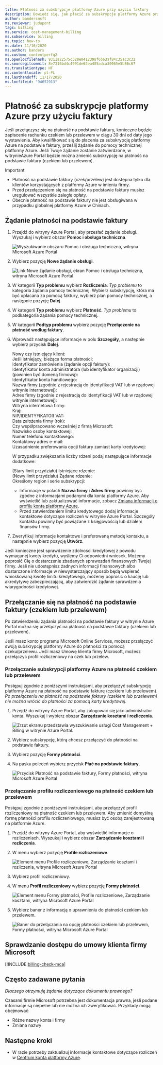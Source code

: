 ```yaml
---
title: Płatność za subskrypcje platformy Azure przy użyciu faktury
description: Dowiedz się, jak płacić za subskrypcje platformy Azure przy użyciu faktury. Zapoznaj się z często zadawanymi pytaniami i wyświetl dodatkowe zasoby.
author: bandersmsft
ms.reviewer: judupont
tags: billing
ms.service: cost-management-billing
ms.subservice: billing
ms.topic: how-to
ms.date: 11/16/2020
ms.author: banders
ms.custom: contentperfq2
ms.openlocfilehash: 9311a22575c328e0412398f6b63af84c35ac3c32
ms.sourcegitcommit: 8e7316bd4c4991de62ea485adca30065e5b86c67
ms.translationtype: HT
ms.contentlocale: pl-PL
ms.lasthandoff: 11/17/2020
ms.locfileid: "94652913"
---
```

# <a name="pay-for-your-azure-subscription-by-invoice"></a>Płatność za subskrypcje platformy Azure przy użyciu faktury

Jeśli przełączysz się na płatność na podstawie faktury, konieczne będzie zapłacenie rachunku czekiem lub przelewem w ciągu 30 dni od daty jego wystawienia. Aby kwalifikować się do płacenia za subskrypcję platformy Azure na podstawie faktury, prześlij żądanie do pomocy technicznej platformy Azure. Jeśli Twoje żądanie zostanie zatwierdzone, w witrynieAzure Portal będzie można zmienić subskrypcję na płatność na podstawie faktury (czekiem lub przelewem).

> [!IMPORTANT]
> * Płatność na podstawie faktury (czek/przelew) jest dostępna tylko dla klientów korzystających z platformy Azure w imieniu firmy.
> * Przed przełączeniem się na płatność na podstawie faktury musisz uregulować wszystkie zaległe opłaty.
> * Obecnie płatność na podstawie faktury nie jest obsługiwana w przypadku globalnej platformy Azure w Chinach.

## <a name="request-to-pay-by-invoice"></a>Żądanie płatności na podstawie faktury

1. Przejdź do witryny Azure Portal, aby przesłać żądanie obsługi. Wyszukaj i wybierz obszar **Pomoc i obsługa techniczna**.

    ![Wyszukiwanie obszaru Pomoc i obsługa techniczna, witryna Microsoft Azure Portal](./media/pay-by-invoice/search-for-help-and-support.png)

2. Wybierz pozycję **Nowe żądanie obsługi**.

    ![Link Nowe żądanie obsługi, ekran Pomoc i obsługa techniczna, witryna Microsoft Azure Portal](./media/pay-by-invoice/help-and-support.png)

2. W kategorii **Typ problemu** wybierz **Rozliczenia**. *Typ problemu* to kategoria żądania pomocy technicznej. Wybierz subskrypcję, która ma być opłacana za pomocą faktury, wybierz plan pomocy technicznej, a następnie pozycję **Dalej**.

3. W kategorii **Typ problemu** wybierz **Płatność**. *Typ problemu* to podkategoria żądania pomocy technicznej.

4. W kategorii **Podtyp problemu** wybierz pozycję **Przełączenie na płatność według faktury**.

5. Wprowadź następujące informacje w polu **Szczegóły**, a następnie wybierz przycisk **Dalej**.

     Nowy czy istniejący klient:<br>
     Jeśli istniejący, bieżąca forma płatności:<br>
     Identyfikator zamówienia (żądanie opcji faktury):<br>
     Identyfikator konta administratora (lub identyfikator organizacji) (powinien być domeną firmową):<br>
     Identyfikator konta handlowego:<br>
     Nazwa firmy (zgodnie z rejestracją do identyfikacji VAT lub w rządowej witrynie internetowej):<br>
     Adres firmy (zgodnie z rejestracją do identyfikacji VAT lub w rządowej witrynie internetowej):<br>
     Witryna internetowa firmy:<br>
     Kraj:<br>
     NIP/IDENTYFIKATOR VAT:<br>
     Data założenia firmy (rok):<br>
     Czy współpracowano wcześniej z firmą Microsoft:<br>
     Nazwisko osoby kontaktowej:<br>
     Numer telefonu kontaktowego:<br>
     Kontaktowy adres e-mail:<br>
     Uzasadnienie preferowania opcji faktury zamiast karty kredytowej:<br>

     W przypadku zwiększania liczby rdzeni podaj następujące informacje dodatkowe:<br>

     (Stary limit przydziału) Istniejące rdzenie:<br>
     (Nowy limit przydziału) Żądane rdzenie:<br>
     Określony region i serie subskrypcji:<br>

    - Informacje w polach **Nazwa firmy** i **Adres firmy** powinny być zgodne z informacjami podanymi dla konta platformy Azure. Aby wyświetlić lub zaktualizować informacje, zobacz [Zmiana informacji o profilu konta platformy Azure](change-azure-account-profile.md).
    - Przed zatwierdzeniem limitu kredytowego dodaj informacje kontaktowe dotyczące rozliczeń w witrynie Azure Portal. Szczegóły kontaktu powinny być powiązane z księgowością lub działem finansów firmy.

6. Zweryfikuj informacje kontaktowe i preferowaną metodę kontaktu, a następnie wybierz pozycję **Utwórz**.

Jeśli konieczne jest sprawdzenie zdolności kredytowej z powodu wymaganej kwoty kredytu, wyślemy Ci odpowiedni wniosek. Możemy poprosić Cię o dostarczenie zbadanych sprawozdań finansowych Twojej firmy. Jeśli nie udostępnisz żadnych informacji finansowych albo dostarczone informacje w niewystarczający sposób będą wspierać wnioskowaną kwotę limitu kredytowego, możemy poprosić o kaucję lub akredytywę zabezpieczającą, aby zatwierdzić żądanie sprawdzenia wiarygodności kredytowej.

## <a name="switch-to-invoice-pay-checkwire-transfer"></a>Przełączanie się na płatność na podstawie faktury (czekiem lub przelewem)

Po zatwierdzeniu żądania płatności na podstawie faktury w witrynie Azure Portal można się przełączyć na płatność na podstawie faktury (czekiem lub przelewem).

Jeśli masz konto programu Microsoft Online Services, możesz przełączyć swoją subskrypcję platformy Azure do płatności za pomocą czeku/przelewu. Jeśli masz Umowę klienta firmy Microsoft, możesz przełączyć profil rozliczeniowy na czek lub przelew.

### <a name="switch-azure-subscription-to-checkwire-transfer"></a>Przełączanie subskrypcji platformy Azure na płatność czekiem lub przelewem

Postępuj zgodnie z poniższymi instrukcjami, aby przełączyć subskrypcję platformy Azure na płatność na podstawie fakturę (czekiem lub przelewem). *Po przełączeniu na płatność na podstawie faktury (czekiem lub przelewem) nie można wrócić do płatności za pomocą karty kredytowej*.

1. Przejdź do witryny Azure Portal, aby zalogować się jako administrator konta. Wyszukaj i wybierz obszar **Zarządzanie kosztami i rozliczenia**.

    ![Zrzut ekranu przedstawia wyszukiwanie usługi Cost Management + Billing w witrynie Azure Portal.](./media/pay-by-invoice/search.png)

1. Wybierz subskrypcję, którą chcesz przełączyć do płatności na podstawie faktury.
1. Wybierz pozycję **Formy płatności**.
1. Na pasku poleceń wybierz przycisk **Płać na podstawie faktury**.

    ![Przycisk Płatność na podstawie faktury, Formy płatności, witryna Microsoft Azure Portal](./media/pay-by-invoice/pay-by-invoice.png)

### <a name="switch-billing-profile-to-checkwire-transfer"></a>Przełączanie profilu rozliczeniowego na płatność czekiem lub przelewem

Postępuj zgodnie z poniższymi instrukcjami, aby przełączyć profil rozliczeniowy na płatność czekiem lub przelewem. Aby zmienić domyślną formę płatności profilu rozliczeniowego, musisz być osobą zarejestrowaną na platformie Azure.

1. Przejdź do witryny Azure Portal, aby wyświetlić informacje o rozliczeniach. Wyszukaj i wybierz obszar **Zarządzanie kosztami i rozliczenia**.
1. W menu wybierz pozycję **Profile rozliczeniowe**.

    ![Element menu Profile rozliczeniowe, Zarządzanie kosztami i rozliczenia, witryna Microsoft Azure Portal](./media/pay-by-invoice/billing-profile.png)

1. Wybierz profil rozliczeniowy.
1. W menu **Profil rozliczeniowy** wybierz pozycję **Formy płatności**.

   ![Element menu Formy płatności, Profile rozliczeniowe, Zarządzanie kosztami, witryna Microsoft Azure Portal](./media/pay-by-invoice/billing-profile-payment-methods.png)

1. Wybierz baner z informacją o uprawnieniu do płatności czekiem lub przelewem.

    ![Baner do przełączania na opcję płatności czekiem lub przelewem, Formy płatności, witryna Microsoft Azure Portal](./media/pay-by-invoice/customer-led-switch-to-invoice.png)

## <a name="check-access-to-a-microsoft-customer-agreement"></a>Sprawdzanie dostępu do umowy klienta firmy Microsoft
[!INCLUDE [billing-check-mca](../../../includes/billing-check-mca.md)]

## <a name="frequently-asked-questions"></a>Często zadawane pytania

*Dlaczego otrzymuję żądanie dotyczące dokumentu prawnego?*

Czasami firmie Microsoft potrzebna jest dokumentacja prawna, jeśli podane informacje są niepełne lub nie można ich zweryfikować. Przykłady mogą obejmować:

* Różne nazwy konta i firmy
* Zmiana nazwy

## <a name="next-steps"></a>Następne kroki

* W razie potrzeby zaktualizuj informacje kontaktowe dotyczące rozliczeń w [Centrum konta platformy Azure](https://account.azure.com/Profile).

